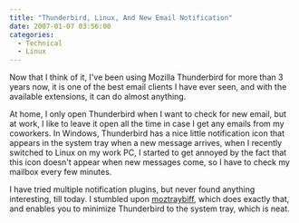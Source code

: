 ```yaml
---
title: "Thunderbird, Linux, And New Email Notification"
date: 2007-01-07 03:56:00
categories:
  - Technical
  - Linux
---
```


Now that I think of it, I've been using Mozilla Thunderbird for more than 3 years now, it is one of the best email clients I have ever seen, and with the available extensions, it can do almost anything.

At home, I only open Thunderbird when I want to check for new email, but at work, I like to leave it open all the time in case I get any emails from my coworkers.<!--more--> In Windows, Thunderbird has a nice little notification icon that appears in the system tray when a new message arrives, when I recently switched to Linux on my work PC, I started to get annoyed by the fact that this icon doesn't appear when new messages come, so I have to check my mailbox every few minutes.

I have tried multiple notification plugins, but never found anything interesting, till today. I stumbled upon [moztraybiff](http://moztraybiff.mozdev.org/), which does exactly that, and enables you to minimize Thunderbird to the system tray, which is neat.